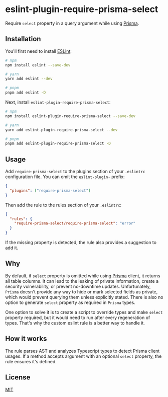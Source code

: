 # eslint-plugin-require-prisma-select

Require `select` property in a query argument while using [Prisma](https://github.com/prisma/prisma/).

## Installation

You'll first need to install [ESLint](https://eslint.org/docs/latest/user-guide/getting-started):

```sh
# npm
npm install eslint --save-dev

# yarn
yarn add eslint --dev

# pnpm
pnpm add eslint -D
```

Next, install `eslint-plugin-require-prisma-select`:

```sh
# npm
npm install eslint-plugin-require-prisma-select --save-dev

# yarn
yarn add eslint-plugin-require-prisma-select --dev

# pnpm
pnpm add eslint-plugin-require-prisma-select -D
```

## Usage

Add `require-prisma-select` to the plugins section of your `.eslintrc` configuration file. You can omit the `eslint-plugin-` prefix:

```json
{
  "plugins": ["require-prisma-select"]
}
```

Then add the rule to the rules section of your `.eslintrc`:

```json
{
  "rules": {
    "require-prisma-select/require-prisma-select": "error"
  }
}
```

If the missing property is detected, the rule also provides a suggestion to add it.

## Why

By default, if `select` property is omitted while using [Prisma](https://github.com/prisma/prisma/) client, it returns all table columns. It can lead to the leaking of private information, create a security vulnerability, or prevent no-downtime updates. Unfortunately, `Prisma` doesn't provide any way to hide or mark selected fields as private, which would prevent querying them unless explicitly stated. There is also no option to generate `select` property as required in `Prisma` types.

One option to solve it is to create a script to override types and make `select` property required, but it would need to run after every regeneration of types. That's why the custom eslint rule is a better way to handle it.

## How it works

The rule parses AST and analyzes Typescript types to detect Prisma client usages. If a method accepts argument with an optional `select` property, the rule ensures it's defined.

## License

[MIT](https://github.com/Heljas/eslint-plugin-require-prisma-select/blob/main/LICENSE.md)
